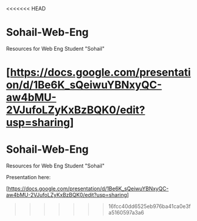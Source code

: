 <<<<<<< HEAD
# Sohail-Web-Eng
Resources for Web Eng Student "Sohail"

[https://docs.google.com/presentation/d/1Be6K_sQeiwuYBNxyQC-aw4bMU-2VJufoLZyKxBzBQK0/edit?usp=sharing]
=======
# Sohail-Web-Eng
Resources for Web Eng Student "Sohail"

Presentation here:

[https://docs.google.com/presentation/d/1Be6K_sQeiwuYBNxyQC-aw4bMU-2VJufoLZyKxBzBQK0/edit?usp=sharing]
>>>>>>> 16fcc40dd6525eb976ba41ca0e3fa5160597a3a6
